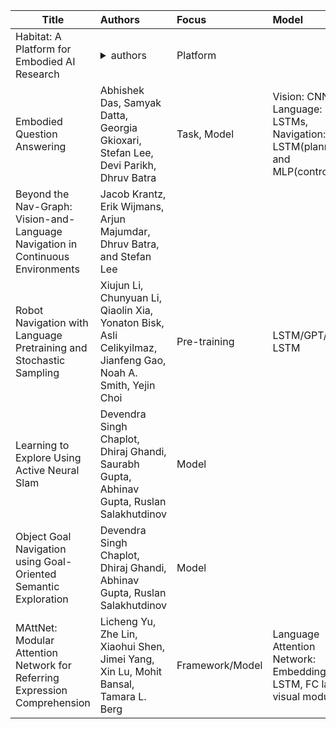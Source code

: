 | Title | Authors | Focus | Model | Task | Notes | Code |
| ---|:---|:---|:---|:---|:---|:---|
|Habitat: A Platform for Embodied AI Research|<details><summary>authors</summary>Manolis Savva, Abhishek Kadian, Oleksandr Maksymets, Yili Zhao, Erik Wijmans, Bhavana Jain, Julian Straub, Jia Liu, Vladlen Koltun, Jitendra Malik, Devi Parikh, Dhruv Batra</details>|Platform||3D simulation|<https://aihabitat.org/>|<https://github.com/facebookresearch/habitat-lab>|
|Embodied Question Answering|Abhishek Das, Samyak Datta, Georgia Gkioxari, Stefan Lee, Devi Parikh, Dhruv Batra|Task, Model|Vision: CNN, Language: LSTMs, Navigation: LSTM(planner) and MLP(controller)|Embodied Question Answering|Baseline available in Habitat, <https://embodiedqa.org/>|<https://github.com/facebookresearch/EmbodiedQA>| 
|Beyond the Nav-Graph: Vision-and-Language Navigation in Continuous Environments|Jacob Krantz, Erik Wijmans, Arjun Majumdar, Dhruv Batra, and Stefan Lee|||||<https://github.com/jacobkrantz/VLN-CE>|
|Robot Navigation with Language Pretraining and Stochastic Sampling|Xiujun Li, Chunyuan Li, Qiaolin Xia, Yonaton Bisk, Asli Celikyilmaz, Jianfeng Gao, Noah A. Smith, Yejin Choi|Pre-training|LSTM/GPT/BERT, LSTM|Vision and Language Navigation||<https://github.com/xjli/r2r_vln>|
|Learning to Explore Using Active Neural Slam|Devendra Singh Chaplot, Dhiraj Ghandi, Saurabh Gupta, Abhinav Gupta, Ruslan Salakhutdinov|Model||PointGoal|||
|Object Goal Navigation using Goal-Oriented Semantic Exploration|Devendra Singh Chaplot, Dhiraj Ghandi, Abhinav Gupta, Ruslan Salakhutdinov|Model||ObjectNav|||
|MAttNet: Modular Attention Network for Referring Expression Comprehension|Licheng Yu, Zhe Lin, Xiaohui Shen, Jimei Yang, Xin Lu, Mohit Bansal, Tamara L. Berg|Framework/Model|Language Attention Network: Embedding LSTM, FC layer + visual modules|Referring Expressions||<https://github.com/lichengunc/MAttNet>|
